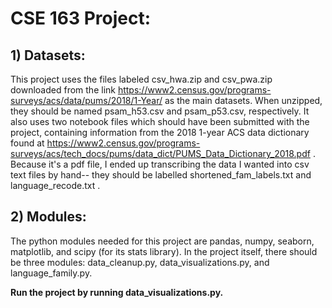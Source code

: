 # CSE 163 Project:
## 1) Datasets:
This project uses the files labeled csv_hwa.zip and csv_pwa.zip downloaded
from the link https://www2.census.gov/programs-surveys/acs/data/pums/2018/1-Year/
as the main datasets. When unzipped, they should be named psam_h53.csv
and psam_p53.csv, respectively.
It also uses two notebook files which should have been submitted with the
project, containing information from the 2018 1-year ACS data dictionary found
at https://www2.census.gov/programs-surveys/acs/tech_docs/pums/data_dict/PUMS_Data_Dictionary_2018.pdf .
Because it's a pdf file, I ended up transcribing the data I wanted into csv text
files by hand-- they should be labelled shortened_fam_labels.txt and
language_recode.txt .

## 2) Modules:
The python modules needed for this project are pandas, numpy, seaborn,
matplotlib, and scipy (for its stats library). In the project itself, there
should be three modules: data_cleanup.py, data_visualizations.py, and
language_family.py.

**Run the project by running data_visualizations.py.**
